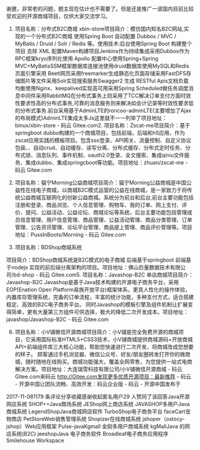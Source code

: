 

谢邀，非常老的问题，题主现在估计也不需要了。但是还是推广一波国内目前比较受欢迎的开源商城项目，仅供大家交流学习。

1. 项目名称：分布式B2C商城 xbin-store项目简介：模仿国内知名B2C网站,实现的一个分布式B2C商城 使用Spring Boot 自动配置 Dubbox / MVC / MyBatis / Druid / Solr / Redis 等。使用技术:后台使用Spring Boot 构建整个项目 去除 XML 配置Maven构建项目Jenkins作为持续集成采用Dubbox作为RPC框架kryo序列化使用 Apollo 配置中心使用Spring+Spring MVC+MyBatisSSM框架数据库连接池使用druid数据库使用MySQL和Redis页面引擎采用 Beetl网页采用freemarker生成静态化页面存储采用FastDFS存储图片等文件采用Solr实现搜索服务Swagger2 生成 RESTful Apis文档负载均衡使用Nginx、keepalived实现高可用采用Spring Scheduled做任务调度消息中间件采用RabbitMQ在分布式事务上则采用了TCC解决订单支付方面时效性要求性高的分布式事务,可靠的消息服务则来解决如会计记录等时效性要求低的分布式事务.前台采用基于AdminLTE的roncoo-adminLTE(主要增加了Ajax的布局模式)AdminLTE集成太多Js这里就不一一列举了项目地址：binux/xbin-store - 码云 Gitee.com2. 项目名称：Zscat-me项目简介：基于springboot dubbo构建的一个商城项目，包括前端，后端和h5应用，作为zscat应用实践的模板项目。包含sso登录、API网关、流量控制、自定义协议包装、、自动crud、自动缓存、读写分离、分布式缓存、分布式定时任务、分布式锁、消息队列、事件机制、oauth2.0登录、全文搜索、集成qiniu文件服务、集成dubbo、集成springcboot等功能。项目地址：zhuan/zscat-me - 码云 Gitee.com


3. 项目名称：猫宁Morning公益商城项目简介：猫宁Morning公益商城是中国公益性在线电子商城，以商城B2C模式运营的公益在线商城，是一家致力于将传统公益商城互联网化的创新公益商城。系统分为前台和后台,前台主要功能包括注册和登录、商品浏览、个人信息管理、购物车、我的订单、网上支付、评价、提问、公益活动、公益论坛、商城论坛等系统，后台主要功能包括管理成员信息管理、用户信息管理、商品管理、公益活动管理、商品分类管理、订单管理、公告资讯管理、论坛平台管理、商品提上管理、商品评价管理等。项目地址：PussInBoots/Morning - 码云 Gitee.com


4. 项目名称：BDShop商城系统

项目简介：BDShop商城系统是B2C模式的电子商城 后端基于springboot 前端基于nodejs 实现的前后端分离架构的项目。项目地址：佛山巨量数据技术有限公司/bd-shop - 码云 Gitee.com5. 项目名称：Javashop-B2C 单店商城项目简介：Javashop-B2C Javashop是基于Java技术构建的开源电子商务平台，采用EOP(Enation Open Platform易族开放平台)框架体系，更具人性化的操作体验，内置库存管理系统，完备的订单流程，丰富的统计功能，多种支付方式，适合搭建稳定、高效的B2C电子商务平台。 同时Javashop的模板引擎及组件机制让扩展变得简单，更有大量第三方组件可供选择，极大的降低二次开发成本。项目地址：javashop/Javashop-B2C - 码云 Gitee.com

6. 项目名称：小V铺微信开源商城项目简介：小V铺是完全免费开源的商城项目，它采用国际标准HTML5+CSS3技术，小V铺商城提供商城源码+开放商城API+前端组件库三大核心功能，帮助您快速进行二次开发，将商城改成您想要的样子。 顾客通过手机浏览器、微信公众号、好友/朋友圈转发打开你的微商城，随时随地在线购买。商城功能强大，覆盖全网零售，为您提供一站式电商解决方案。项目地址：大连瑞雪科技有限公司/小V铺微信开源商城 - 码云 Gitee.com来码云 http://Gitee.com发现更多优质开源项目：最新推荐 - 码云 - 开源中国让团队流畅、高效开发：码云企业版 - 码云 - 开源中国发布于


 2017-11-08117​9 条评论​分享​收藏​感谢收起匿名用户29 人赞同了该回答Java开源网店系统 
 SHOP++Java商场系统 
 JEShop网上商店系统 
 JAVASHOP多用户Java商城系统 
 LegendShopJava商城网店软件
  TurboShop电子商务平台 
  faceCart宠物商店 
  PetStoreWeb销售管理系统 
  Shopizer在线商城系统
   jshoper（ostocy-jshop）Web应用框架 
   Pulse-javaKgmall 金刚多用户商城系统 
   kgMallJava 的网店系统(B2C) 
   jeeshopJava 电子商务软件 
   Broadleaf电子商务应用程序 
   Smilehouse Workspace